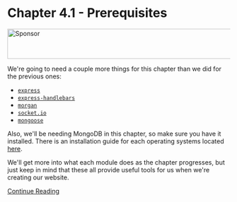 # Chapter 4.1 - Prerequisites

<a target='_blank' rel='nofollow' href='https://app.codesponsor.io/link/WWKSZ8BufMHxCu7dPGG4np4x/andrewda/node-steam-guide'>
  <img alt='Sponsor' width='888' height='68' src='https://app.codesponsor.io/embed/WWKSZ8BufMHxCu7dPGG4np4x/andrewda/node-steam-guide.svg' />
</a>

We're going to need a couple more things for this chapter than we did for the
previous ones:

- [`express`](https://www.npmjs.com/package/express)
- [`express-handlebars`](https://www.npmjs.com/package/express-handlebars)
- [`morgan`](https://www.npmjs.com/package/morgan)
- [`socket.io`](https://www.npmjs.com/package/socket.io)
- [`mongoose`](https://www.npmjs.com/package/mongoose)

Also, we'll be needing MongoDB in this chapter, so make sure you have it
installed. There is an installation guide for each operating systems located
[here](https://docs.mongodb.com/manual/installation/#tutorials).

We'll get more into what each module does as the chapter progresses, but just
keep in mind that these all provide useful tools for us when we're creating our
website.

[Continue Reading](../Chapter%204.2%20-%20Base%20App)
